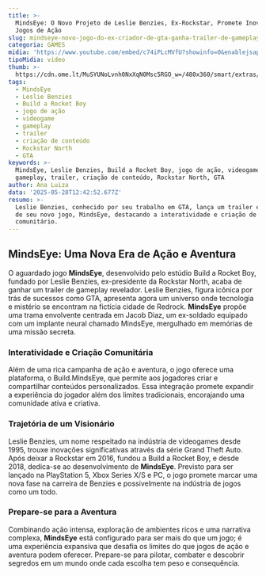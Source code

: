 ```yaml
---
title: >-
  MindsEye: O Novo Projeto de Leslie Benzies, Ex-Rockstar, Promete Inovação em
  Jogos de Ação
slug: mindseye-novo-jogo-do-ex-criador-de-gta-ganha-trailer-de-gameplay
categoria: GAMES
midia: 'https://www.youtube.com/embed/c74iPLcMVfU?showinfo=0&enablejsapi=1'
tipoMidia: video
thumb: >-
  https://cdn.ome.lt/MuSYUNoLvnh0NxXqN0Msc5RGO_w=/480x360/smart/extras/conteudos/sem_titulo7.png
tags:
  - MindsEye
  - Leslie Benzies
  - Build a Rocket Boy
  - jogo de ação
  - videogame
  - gameplay
  - trailer
  - criação de conteúdo
  - Rockstar North
  - GTA
keywords: >-
  MindsEye, Leslie Benzies, Build a Rocket Boy, jogo de ação, videogame,
  gameplay, trailer, criação de conteúdo, Rockstar North, GTA
author: Ana Luiza
data: '2025-05-28T12:42:52.677Z'
resumo: >-
  Leslie Benzies, conhecido por seu trabalho em GTA, lança um trailer empolgante
  de seu novo jogo, MindsEye, destacando a interatividade e criação de conteúdo
  comunitário.
---
```


## MindsEye: Uma Nova Era de Ação e Aventura

<blockquote class="twitter-tweet"><a href="https://twitter.com/user/status/1927349071024357494"></a></blockquote>

O aguardado jogo **MindsEye**, desenvolvido pelo estúdio Build a Rocket Boy, fundado por Leslie Benzies, ex-presidente da Rockstar North, acaba de ganhar um trailer de gameplay revelador. Leslie Benzies, figura icônica por trás de sucessos como GTA, apresenta agora um universo onde tecnologia e mistério se encontram na fictícia cidade de Redrock. **MindsEye** propõe uma trama envolvente centrada em Jacob Diaz, um ex-soldado equipado com um implante neural chamado MindsEye, mergulhado em memórias de uma missão secreta.

### Interatividade e Criação Comunitária

Além de uma rica campanha de ação e aventura, o jogo oferece uma plataforma, o Build.MindsEye, que permite aos jogadores criar e compartilhar conteúdos personalizados. Essa integração promete expandir a experiência do jogador além dos limites tradicionais, encorajando uma comunidade ativa e criativa.

### Trajetória de um Visionário

Leslie Benzies, um nome respeitado na indústria de videogames desde 1995, trouxe inovações significativas através da série Grand Theft Auto. Após deixar a Rockstar em 2016, fundou a Build a Rocket Boy, e desde 2018, dedica-se ao desenvolvimento de **MindsEye**. Previsto para ser lançado na PlayStation 5, Xbox Series X/S e PC, o jogo promete marcar uma nova fase na carreira de Benzies e possivelmente na indústria de jogos como um todo.

### Prepare-se para a Aventura

Combinando ação intensa, exploração de ambientes ricos e uma narrativa complexa, **MindsEye** está configurado para ser mais do que um jogo; é uma experiência expansiva que desafia os limites do que jogos de ação e aventura podem oferecer. Prepare-se para pilotar, combater e descobrir segredos em um mundo onde cada escolha tem peso e consequência.
